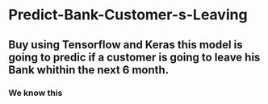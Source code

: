 # Predict-Bank-Customer-s-Leaving
## Buy using Tensorflow and Keras this model is going to predic if a customer is going to leave his Bank whithin the next 6 month.

### We know this
